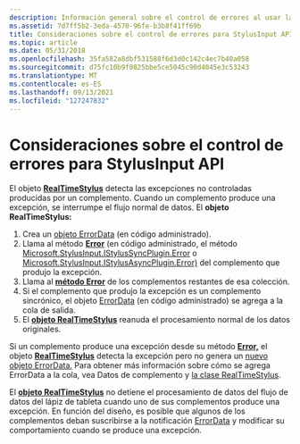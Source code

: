 ```yaml
---
description: Información general sobre el control de errores al usar las interfaces de programación de aplicaciones (API) StylusInput.
ms.assetid: 7d7ff5b2-3eda-4570-96fe-b3b8f41ff69b
title: Consideraciones sobre el control de errores para StylusInput API
ms.topic: article
ms.date: 05/31/2018
ms.openlocfilehash: 35fa582a8dbf531588f6d3d0c142c4ec7b40a058
ms.sourcegitcommit: d75fc10b9f0825bbe5ce5045c90d4045e3c53243
ms.translationtype: MT
ms.contentlocale: es-ES
ms.lasthandoff: 09/13/2021
ms.locfileid: "127247832"
---
```

# <a name="error-handling-considerations-for-the-stylusinput-api"></a>Consideraciones sobre el control de errores para StylusInput API

El objeto [**RealTimeStylus**](realtimestylus-class.md) detecta las excepciones no controladas producidas por un complemento. Cuando un complemento produce una excepción, se interrumpe el flujo normal de datos. El **objeto RealTimeStylus:**

1.  Crea un [objeto ErrorData](/previous-versions/ms575221(v=vs.100)) (en código administrado).
2.  Llama al método [**Error**](/windows/desktop/api/RTSCom/nf-rtscom-istylusplugin-error) (en código administrado, el método [Microsoft.StylusInput.IStylusSyncPlugin.Error](/previous-versions/ms824754(v=msdn.10)) o [Microsoft.StylusInput.IStylusAsyncPlugin.Error)](/previous-versions/ms824771(v=msdn.10)) del complemento que produjo la excepción.
3.  Llama al [**método Error**](/windows/desktop/api/RTSCom/nf-rtscom-istylusplugin-error) de los complementos restantes de esa colección.
4.  Si el complemento que produjo la excepción es un complemento sincrónico, el objeto [ErrorData](/previous-versions/ms575221(v=vs.100)) (en código administrado) se agrega a la cola de salida.
5.  El [**objeto RealTimeStylus**](realtimestylus-class.md) reanuda el procesamiento normal de los datos originales.

Si un complemento produce una excepción desde su método [**Error,**](/windows/desktop/api/RTSCom/nf-rtscom-istylusplugin-error) el objeto [**RealTimeStylus**](realtimestylus-class.md) detecta la excepción pero no genera un [nuevo objeto ErrorData.](/previous-versions/ms575221(v=vs.100)) Para obtener más información sobre cómo se agrega ErrorData a la cola, vea Datos de complemento y [la clase RealTimeStylus](plug-in-data-and-the-realtimestylus-class.md).

El [**objeto RealTimeStylus**](realtimestylus-class.md) no detiene el procesamiento de datos del flujo de datos del lápiz de tableta cuando uno de sus complementos produce una excepción. En función del diseño, es posible que algunos de los complementos deban suscribirse a la notificación [ErrorData](/previous-versions/ms575221(v=vs.100)) y modificar su comportamiento cuando se produce una excepción.

 

 
